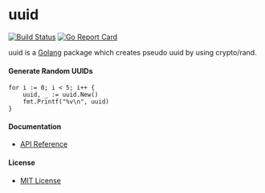 # uuid

[![Build Status](https://travis-ci.org/northbright/uuid.svg?branch=master)](https://travis-ci.org/northbright/uuid)
[![Go Report Card](https://goreportcard.com/badge/github.com/northbright/uuid)](https://goreportcard.com/report/github.com/northbright/uuid)

uuid is a [Golang](http://golang.org) package which creates pseudo uuid by using crypto/rand.

#### Generate Random UUIDs

    for i := 0; i < 5; i++ {
        uuid, _ := uuid.New()
        fmt.Printf("%v\n", uuid)
    }

#### Documentation
* [API Reference](http://godoc.org/github.com/northbright/uuid)

#### License
* [MIT License](./LICENSE)
